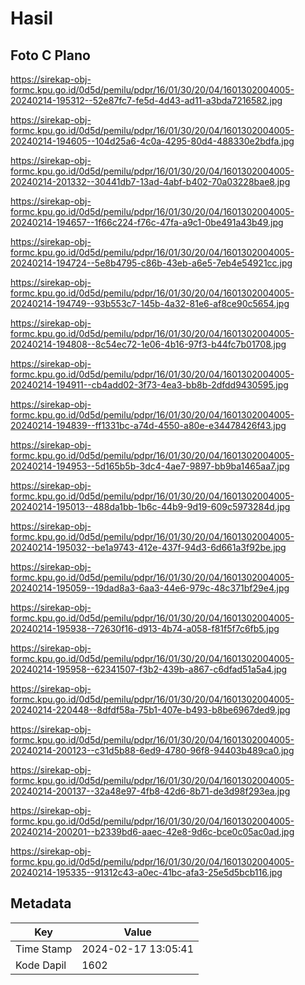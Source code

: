 # Hasil

## Foto C Plano

https://sirekap-obj-formc.kpu.go.id/0d5d/pemilu/pdpr/16/01/30/20/04/1601302004005-20240214-195312--52e87fc7-fe5d-4d43-ad11-a3bda7216582.jpg

https://sirekap-obj-formc.kpu.go.id/0d5d/pemilu/pdpr/16/01/30/20/04/1601302004005-20240214-194605--104d25a6-4c0a-4295-80d4-488330e2bdfa.jpg

https://sirekap-obj-formc.kpu.go.id/0d5d/pemilu/pdpr/16/01/30/20/04/1601302004005-20240214-201332--30441db7-13ad-4abf-b402-70a03228bae8.jpg

https://sirekap-obj-formc.kpu.go.id/0d5d/pemilu/pdpr/16/01/30/20/04/1601302004005-20240214-194657--1f66c224-f76c-47fa-a9c1-0be491a43b49.jpg

https://sirekap-obj-formc.kpu.go.id/0d5d/pemilu/pdpr/16/01/30/20/04/1601302004005-20240214-194724--5e8b4795-c86b-43eb-a6e5-7eb4e54921cc.jpg

https://sirekap-obj-formc.kpu.go.id/0d5d/pemilu/pdpr/16/01/30/20/04/1601302004005-20240214-194749--93b553c7-145b-4a32-81e6-af8ce90c5654.jpg

https://sirekap-obj-formc.kpu.go.id/0d5d/pemilu/pdpr/16/01/30/20/04/1601302004005-20240214-194808--8c54ec72-1e06-4b16-97f3-b44fc7b01708.jpg

https://sirekap-obj-formc.kpu.go.id/0d5d/pemilu/pdpr/16/01/30/20/04/1601302004005-20240214-194911--cb4add02-3f73-4ea3-bb8b-2dfdd9430595.jpg

https://sirekap-obj-formc.kpu.go.id/0d5d/pemilu/pdpr/16/01/30/20/04/1601302004005-20240214-194839--ff1331bc-a74d-4550-a80e-e34478426f43.jpg

https://sirekap-obj-formc.kpu.go.id/0d5d/pemilu/pdpr/16/01/30/20/04/1601302004005-20240214-194953--5d165b5b-3dc4-4ae7-9897-bb9ba1465aa7.jpg

https://sirekap-obj-formc.kpu.go.id/0d5d/pemilu/pdpr/16/01/30/20/04/1601302004005-20240214-195013--488da1bb-1b6c-44b9-9d19-609c5973284d.jpg

https://sirekap-obj-formc.kpu.go.id/0d5d/pemilu/pdpr/16/01/30/20/04/1601302004005-20240214-195032--be1a9743-412e-437f-94d3-6d661a3f92be.jpg

https://sirekap-obj-formc.kpu.go.id/0d5d/pemilu/pdpr/16/01/30/20/04/1601302004005-20240214-195059--19dad8a3-6aa3-44e6-979c-48c371bf29e4.jpg

https://sirekap-obj-formc.kpu.go.id/0d5d/pemilu/pdpr/16/01/30/20/04/1601302004005-20240214-195938--72630f16-d913-4b74-a058-f81f5f7c6fb5.jpg

https://sirekap-obj-formc.kpu.go.id/0d5d/pemilu/pdpr/16/01/30/20/04/1601302004005-20240214-195958--62341507-f3b2-439b-a867-c6dfad51a5a4.jpg

https://sirekap-obj-formc.kpu.go.id/0d5d/pemilu/pdpr/16/01/30/20/04/1601302004005-20240214-220448--8dfdf58a-75b1-407e-b493-b8be6967ded9.jpg

https://sirekap-obj-formc.kpu.go.id/0d5d/pemilu/pdpr/16/01/30/20/04/1601302004005-20240214-200123--c31d5b88-6ed9-4780-96f8-94403b489ca0.jpg

https://sirekap-obj-formc.kpu.go.id/0d5d/pemilu/pdpr/16/01/30/20/04/1601302004005-20240214-200137--32a48e97-4fb8-42d6-8b71-de3d98f293ea.jpg

https://sirekap-obj-formc.kpu.go.id/0d5d/pemilu/pdpr/16/01/30/20/04/1601302004005-20240214-200201--b2339bd6-aaec-42e8-9d6c-bce0c05ac0ad.jpg

https://sirekap-obj-formc.kpu.go.id/0d5d/pemilu/pdpr/16/01/30/20/04/1601302004005-20240214-195335--91312c43-a0ec-41bc-afa3-25e5d5bcb116.jpg


## Metadata

| Key        | Value               |
| ---------- | ------------------- |
| Time Stamp | 2024-02-17 13:05:41 |
| Kode Dapil | 1602                |



